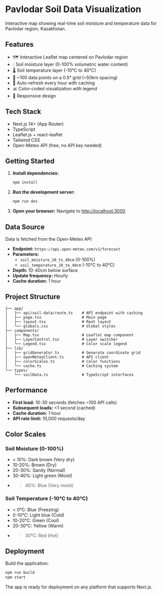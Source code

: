 # Pavlodar Soil Data Visualization

Interactive map showing real-time soil moisture and temperature data for Pavlodar region, Kazakhstan.

## Features

- 🗺️ Interactive Leaflet map centered on Pavlodar region
- 💧 Soil moisture layer (0-100% volumetric water content)
- 🌡️ Soil temperature layer (-10°C to 40°C)
- 🎯 ~100 data points on a 0.5° grid (~50km spacing)
- 🔄 Auto-refresh every hour with caching
- 📊 Color-coded visualization with legend
- 📱 Responsive design

## Tech Stack

- Next.js 14+ (App Router)
- TypeScript
- Leaflet.js + react-leaflet
- Tailwind CSS
- Open-Meteo API (free, no API key needed)

## Getting Started

1. **Install dependencies:**
   ```bash
   npm install
   ```

2. **Run the development server:**
   ```bash
   npm run dev
   ```

3. **Open your browser:**
   Navigate to [http://localhost:3000](http://localhost:3000)

## Data Source

Data is fetched from the Open-Meteo API:
- **Endpoint:** `https://api.open-meteo.com/v1/forecast`
- **Parameters:** 
  - `soil_moisture_10_to_40cm` (0-100%)
  - `soil_temperature_10_to_40cm` (-10°C to 40°C)
- **Depth:** 10-40cm below surface
- **Update frequency:** Hourly
- **Cache duration:** 1 hour

## Project Structure

```
├── app/
│   ├── api/soil-data/route.ts    # API endpoint with caching
│   ├── page.tsx                  # Main page
│   ├── layout.tsx                # Root layout
│   └── globals.css               # Global styles
├── components/
│   ├── Map.tsx                   # Leaflet map component
│   ├── LayerControl.tsx          # Layer switcher
│   └── Legend.tsx                # Color scale legend
├── lib/
│   ├── gridGenerator.ts          # Generate coordinate grid
│   ├── openMeteoClient.ts        # API client
│   ├── colorScales.ts            # Color functions
│   └── cache.ts                  # Caching system
└── types/
    └── soilData.ts               # TypeScript interfaces
```

## Performance

- **First load:** 10-30 seconds (fetches ~100 API calls)
- **Subsequent loads:** <1 second (cached)
- **Cache duration:** 1 hour
- **API rate limit:** 10,000 requests/day

## Color Scales

### Soil Moisture (0-100%)
- < 10%: Dark brown (Very dry)
- 10-20%: Brown (Dry)
- 20-30%: Sandy (Normal)
- 30-40%: Light green (Moist)
- > 40%: Blue (Very moist)

### Soil Temperature (-10°C to 40°C)
- < 0°C: Blue (Freezing)
- 0-10°C: Light blue (Cold)
- 10-20°C: Green (Cool)
- 20-30°C: Yellow (Warm)
- > 30°C: Red (Hot)

## Deployment

Build the application:
```bash
npm run build
npm start
```

The app is ready for deployment on any platform that supports Next.js.